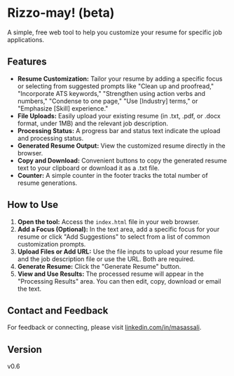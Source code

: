 # Rizzo-may! (beta)

A simple, free web tool to help you customize your resume for specific job applications.

## Features

* **Resume Customization:** Tailor your resume by adding a specific focus or selecting from suggested prompts like "Clean up and proofread," "Incorporate ATS keywords," "Strengthen using action verbs and numbers," "Condense to one page," "Use [Industry] terms," or "Emphasize [Skill] experience."
* **File Uploads:** Easily upload your existing resume (in .txt, .pdf, or .docx format, under 1MB) and the relevant job description.
* **Processing Status:** A progress bar and status text indicate the upload and processing status.
* **Generated Resume Output:** View the customized resume directly in the browser.
* **Copy and Download:** Convenient buttons to copy the generated resume text to your clipboard or download it as a .txt file.
* **Counter:** A simple counter in the footer tracks the total number of resume generations.

## How to Use

1.  **Open the tool:** Access the `index.html` file in your web browser.
2.  **Add a Focus (Optional):** In the text area, add a specific focus for your resume or click "Add Suggestions" to select from a list of common customization prompts.
3.  **Upload Files or Add URL:** Use the file inputs to upload your resume file and the job description file or use the URL. Both are required.
4.  **Generate Resume:** Click the "Generate Resume" button.
5.  **View and Use Results:** The processed resume will appear in the "Processing Results" area. You can then edit, copy, download or email the text.

## Contact and Feedback

For feedback or connecting, please visit [linkedin.com/in/masassali](https://www.linkedin.com/in/masassali).

## Version

v0.6
